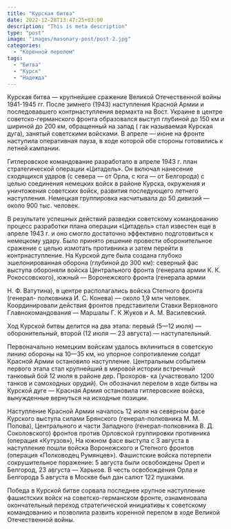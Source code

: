 ```yaml
---
title: "Курская битва"
date: 2022-12-28T13:47:25+03:00
description: "This is meta description"
type: "post"
image: "images/masonary-post/post-2.jpg"
categories:
  - "Коренной перелом"
tags:
  - "Битва"
  - "Курск"
  - "Надежда"
---
```


Курская битва — крупнейшее сражение Великой Отечественной войны 1941-1945 гг. После зимнего (1943) наступления Красной Армии и последовавшего контрнаступления вермахта на Вост. Украине в центре советско-германского фронта образовался выступ глубиной до 150 км и шириной до 200 км, обращенный на запад ( гак называемая Курская дуга), занятый советскими войсками. В апреле — июне на фронте наступила оперативная пауза, в ходе которой обе стороны готовились к летней кампании.

Гитлеровское командование разработало в апреле 1943 г. план стратегической операции «Цитадель». Он включал нанесение сходящихся ударов (с севера — от Орла, с юга — от Белгорода) с целью соединения немецких войск в районе Курска, окружения и уничтожения советских войск, развития последующего летнего наступления. Немецкая группировка насчитывала до 50 дивизий — около 900 тыс. человек.

В результате успешных действий разведки советскому командованию процесс разработки плана операции «Цитадель» стал известен еще в апреле 1943 г. и оно смогло достаточно эффективно подготовиться к немецкому удару. Было принято решение провести оборонительное сражение с целью измотать противника и затем перейти в контрнаступление. На Курской дуге была создана глубоко эшелонированная оборона (глубиной до 300 км): северный фас выступа обороняли войска Центрального фронта (генерала армии К. К. Рокоссовского), южный — Воронежского фронта (генерала армии

Н. Ф. Ватутина), в центре располагались войска Степного фронта (генерал- полковника И. С. Конева) — около 1,9 млн человек. Координировали действия фронтов представители Ставки Верховного Главнокомандования — Маршалы Г. К Жуков и А. М. Василевский.

Ход Курской битвы делится на два этапа: первый (5—12 июля) — оборонительный, второй (12 июля — 23 августа) — наступательный.

Первоначально немецким войскам удалось вклиниться в советскую линию обороны на 10—35 км, но упорное сопротивление солдат Красной Армии остановило наступление. Центральным событием первого этапа стал крупнейший в мировой истории встречный танковый бой 12 июля в районе дер. Прохоров- ка (участвовало 1200 танков и самоходных орудий). Он обозначил перелом в ходе битвы на Курской дуге — Красная Армия остановила гитлеровские войска, вынужденные вернуться на исходные позиции.

Наступление Красной Армии началось 12 июля на северном фасе Курского выступа силами Брянского (генерал-полковника М. М. Попова), Центрального и части Западного (генерал-полковника В. Д. Соколовского) фронтов против Орловской группировки противника (операция «Кутузов»), На южном фасе выступа с 3 августа в наступление пошли войска Воронежского и Степного фронтов (операция «Полководец Румянцев»). Фашистские войска потерпели сокрушительное поражение: 5 августа были освобождены Орел и Белгород, 23 августа — Харьков. В честь освобождения Орла и Белгорода 5 августа в Москве был дан салют 122 пушками.

Победа в Курской битве сорвала последнее крупное наступление фашистских войск на советско-германском фронте, ознаменовала окончательный переход стратегической инициативы к советскому командованию и позволила развить коренной перелом в ходе Великой Отечественной войны.


